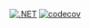 [![.NET](https://github.com/Star-Academy/Summer1401-SE-Team02/actions/workflows/buildPipeline.yml/badge.svg)](https://github.com/Star-Academy/Summer1401-SE-Team02/actions/workflows/buildPipeline.yml)
[![codecov](https://codecov.io/gh/Star-Academy/Summer1401-SE-Team02/branch/TDD/graph/badge.svg?token=O6SO2O8I5D)](https://codecov.io/gh/Star-Academy/Summer1401-SE-Team02)
